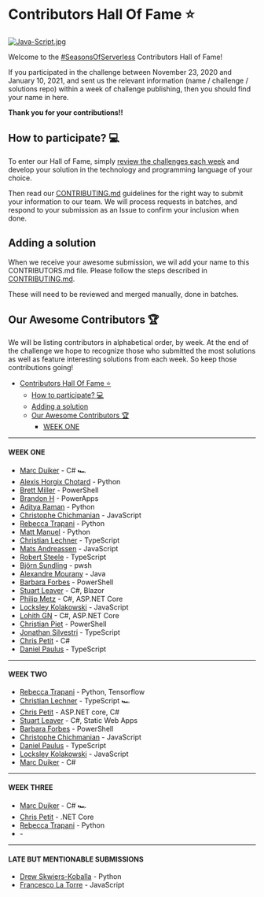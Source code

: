 # Contributors Hall Of Fame ⭐️

[![Java-Script.jpg](https://i.postimg.cc/DwHgwmjn/Java-Script.jpg)](https://postimg.cc/G4PYM3n5)

Welcome to the [#SeasonsOfServerless](https://aka.ms/SeasonsOfServerless) Contributors Hall of Fame!

If you participated in the challenge between November 23, 2020 and January 10, 2021, and sent us the relevant information (name / challenge / solutions repo) within a week of challenge publishing, then you should find your name in here. 

**Thank you for your contributions!!** 

## How to participate? 💻

To enter our Hall of Fame, simply [review the challenges each week](https://aka.ms/SeasonsOfServerless) and develop your solution in the technology and programming language of your choice.

Then read our [CONTRIBUTING.md](CONTRIBUTING.md) guidelines for the right way to submit your information to our team. We will process requests in batches, and respond to your submission as an Issue to confirm your inclusion when done.

## Adding a solution

When we receive your awesome submission, we wil add your name to this CONTRIBUTORS.md file. Please follow the steps described in [CONTRIBUTING.md](CONTRIBUTING.md).

These will need to be reviewed and merged manually, done in batches.

## Our Awesome Contributors 🏆

We will be listing contributors in alphabetical order, by week. At the end of the challenge we hope to recognize those who submitted the most solutions as well as feature interesting solutions from each week. So keep those contributions going!

- [Contributors Hall Of Fame ⭐️](#contributors-hall-of-fame-%e2%ad%90%ef%b8%8f)
  - [How to participate? 💻](#how-to-participate-%f0%9f%92%bb)
  - [Adding a solution](#adding-a-solution)
  - [Our Awesome Contributors 🏆](#our-awesome-contributors-%f0%9f%8f%86)
      - [WEEK ONE](#week-one)



<hr/>

#### WEEK ONE

- [Marc Duiker](https://github.com/marcduiker/Seasons-of-Serverless/tree/challenge-1/src/challenge-1) - C# 🏎 
- [Alexis Horgix Chotard](https://github.com/Horgix/seasons-of-serverless/tree/master/w1-turkey-recipe) - Python
- [Brett Miller](https://github.com/brettmillerb/seasons-of-serverless/tree/challenge1) - PowerShell
- [Brandon H](https://github.com/brandonh-msft/2020-seasons-of-serverless/tree/main/challenge-1) - PowerApps
- [Aditya Raman](https://github.com/ramanaditya/Seasons-of-Serverless-2020-Solutions/tree/main/The-Perfect-Turkey) - Python
- [Christophe Chichmanian](https://github.com/Christophe-Ch/SeasonsOfServerless2020/tree/main/the-perfect-turkey) - JavaScript
- [Rebecca Trapani](https://github.com/errbufferoverfl/violet-lobster) - Python
- [Matt Manuel](https://github.com/matt-manuel/seasons-of-serverless) - Python
- [Christian Lechner](https://github.com/lechnerc77/SeasonOfServerlessWeek1) - TypeScript
- [Mats Andreassen](https://github.com/MatsAnd/seasons-of-serverless/tree/main/01) - JavaScript
- [Robert Steele](https://github.com/antempus/SeasonsOfServerlessSolutions) - TypeScript
- [Björn Sundling](https://github.com/bjompen/Seasons-of-Serverless/tree/master/challenge_1) - pwsh
- [Alexandre Mourany](https://github.com/amourany/seasons-of-serverless/tree/master/w1-perfect-turkey) - Java
- [Barbara Forbes](https://github.com/Ba4bes/SeasonsOfServerless/tree/main/C01-The_Perfect_Turkey) - PowerShell
- [Stuart Leaver](https://github.com/stuartleaver/seasons-of-serverless/tree/main/01-the-perfect-turkey) - C#, Blazor
- [Philip Metz](https://github.com/MetzinAround/PerfectTurkey) - C#, ASP.NET Core
- [Locksley Kolakowski](https://github.com/LocksleyLK/seasons-of-serverless/blob/master/challenge-1/README.md) - JavaScript
- [Lohith GN](https://github.com/lohithgn/Seasons-of-Serverless/blob/main/challenge-1/README.md) - C#, ASP.NET Core
- [Christian Piet](https://github.com/Manbearpiet/seasonofserverless) - PowerShell
- [Jonathan Silvestri](https://github.com/silvestrijonathan/azure-practice/tree/main/PerfectTurkey) - TypeScript
- [Chris Petit](https://github.com/ChrisPetit/ThePerfectTurkey/tree/main/ThePerfectTurkey) - C#
- [Daniel Paulus](https://github.com/PaulusTM/Seasons-of-Serverless/tree/main/src/challenge-1) - TypeScript


<hr/>

#### WEEK TWO

- [Rebecca Trapani](https://github.com/errbufferoverfl/violet-lobster) - Python, Tensorflow
- [Christian Lechner](https://github.com/lechnerc77/SeasonOfServerlessWeek2) - TypeScript 🏎 
- [Chris Petit](https://github.com/ChrisPetit/LovelyLadoos) - ASP.NET core, C#
- [Stuart Leaver](https://github.com/stuartleaver/seasons-of-serverless/tree/main/02-lovely-ladoos) - C#, Static Web Apps
- [Barbara Forbes](https://github.com/Ba4bes/SeasonsOfServerless/tree/main/C02-Lovely_Ladoos) - PowerShell
- [Christophe Chichmanian](https://github.com/Christophe-Ch/SeasonsOfServerless2020/tree/main/LovelyLadoos) - JavaScript
- [Daniel Paulus](https://github.com/PaulusTM/Seasons-of-Serverless/tree/main/src/challenge-2) - TypeScript
- [Locksley Kolakowski](https://github.com/LocksleyLK/seasons-of-serverless/tree/master/ladooVision) - JavaScript
- [Marc Duiker](https://github.com/marcduiker/Seasons-of-Serverless/tree/main/src/challenge-2) - C#


<hr />

#### WEEK THREE
- [Marc Duiker](https://github.com/marcduiker/Seasons-of-Serverless/tree/main/src/challenge-3) - C# 🏎 
- [Chris Petit](https://github.com/ChrisPetit/LongestKebab) - .NET Core
- [Rebecca Trapani](https://github.com/errbufferoverfl/violet-lobster/tree/main/week-03) - Python
- []() - 


<hr/>

#### LATE BUT MENTIONABLE SUBMISSIONS

- [Drew Skwiers-Koballa](https://github.com/dzsquared/seasons-of-serverless-week1) - Python
- [Francesco La Torre](https://github.com/Francescolatorre/serverless-challenge-turkey) - JavaScript

